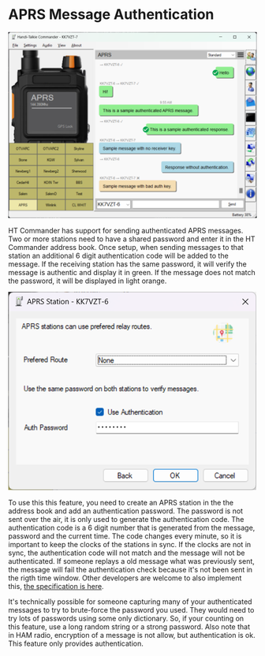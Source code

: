 # APRS Message Authentication

![image](https://github.com/Ylianst/HTCommander/blob/main/docs/images/ht-auth-aprs-messages.png?raw=true)

HT Commander has support for sending authenticated APRS messages. Two or more stations need to have a shared password and enter it in the HT Commander address book. Once setup, when sending messages to that station an additional 6 digit authentication code will be added to the message. If the receiving station has the same password, it will verify the message is authentic and display it in green. If the message does not match the password, it will be displayed in light orange.

![image](https://github.com/Ylianst/HTCommander/blob/main/docs/images/ht-auth-aprs-messages-config.png?raw=true)

To use this this feature, you need to create an APRS station in the the address book and add an authentication password. The password is not sent over the air, it is only used to generate the authentication code. The authentication code is a 6 digit number that is generated from the message, password and the current time. The code changes every minute, so it is important to keep the clocks of the stations in sync. If the clocks are not in sync, the authentication code will not match and the message will not be authenticated. If someone replays a old message what was previously sent, the message will fail the authentication check because it's not been sent in the rigth time window. Other developers are welcome to also implement this, [the specification is here](https://github.com/Ylianst/HTCommander/blob/main/docs/Aprs-Auth-Specification.md).

It's technically possible for someone capturing many of your authenticated messages to try to brute-force the password you used. They would need to try lots of passwords using some only dictionary. So, if your counting on this feature, use a long random string or a strong password. Also note that in HAM radio, encryption of a message is not allow, but authentication is ok. This feature only provides authentication.
